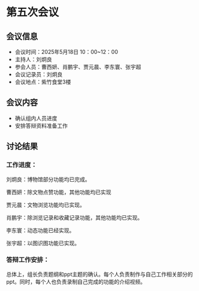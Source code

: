 # 第五次会议

## 会议信息

- 会议时间：2025年5月18日 10：00~12：00
- 主持人：刘炯良
- 参会人员：曹西妍、肖鹏宇、贾元晨、李东寰、张宇超
- 会议记录员：刘炯良
- 会议地点：紫竹食堂3楼

## 会议内容

- 确认组内人员进度
- 安排答辩资料准备工作

## 讨论结果

### 工作进度：

刘炯良：博物馆部分功能均已完成。

曹西妍：除文物点赞功能，其他功能均已实现

贾元晨：文物浏览功能均已实现。

肖鹏宇：除浏览记录和收藏记录功能，其他功能均已实现。

李东寰：动态功能已经实现。

张宇超：以图识图功能已实现。

### 答辩工作安排：

​	总体上，组长负责题纲和ppt主题的确认。每个人负责制作与自己工作相关部分的ppt。同时，每个人也负责录制自己完成的功能的介绍视频。



